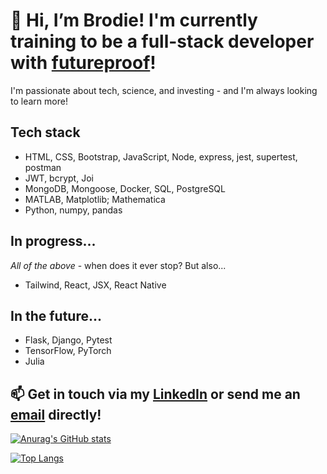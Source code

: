 # 👋 Hi, I’m Brodie! I'm currently training to be a full-stack developer with [futureproof](getfutureproof.co.uk)!

I'm passionate about tech, science, and investing - and I'm always looking to learn more!

## Tech stack
- HTML, CSS, Bootstrap, JavaScript, Node, express, jest, supertest, postman
- JWT, bcrypt, Joi
- MongoDB, Mongoose, Docker, SQL, PostgreSQL
- MATLAB, Matplotlib; Mathematica
- Python, numpy, pandas

## In progress...

*All of the above* - when does it ever stop? 
But also...
- Tailwind, React, JSX, React Native


## In the future...
- Flask, Django, Pytest
- TensorFlow, PyTorch
- Julia

## 📫 Get in touch via my [LinkedIn](linkedin.com/in/brodie-mcguire) or send me an [email](mailto:brodiedmcguire@gmail.com) directly!


[![Anurag's GitHub stats](https://github-readme-stats.vercel.app/api?username=brodie-m&theme=dark)](https://github.com/anuraghazra/github-readme-stats)

[![Top Langs](https://github-readme-stats.vercel.app/api/top-langs/?username=brodie-m&theme=dark)](https://github.com/anuraghazra/github-readme-stats)


<!---
brodie-m/brodie-m is a ✨ special ✨ repository because its `README.md` (this file) appears on your GitHub profile.
You can click the Preview link to take a look at your changes.
--->
